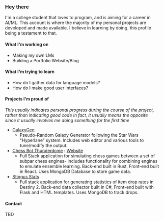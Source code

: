 ### Hey there
I'm a college student that loves to program, and is aiming for a career in AI/ML. This account is where the majority of my personal projects are developed and made available. I believe in learning by doing, this profile being a testament to that. 

#### What I'm working on
 - Making my own LMs
 - Building a Portfolio Website/Blog

#### What I'm trying to learn
 - How do I gather data for language models?
 - How do I make good user interfaces?

#### Projects I'm proud of
_This usually indicates personal progress during the course of the project, rather than indicating good code_
_In fact, it usually means the opposite since it usually involves me doing something for the first time_
  - [GalaxyGen](https://github.com/Bytestorm5/GalaxyGen)
      - Pseudo-Random Galaxy Generator following the Star Wars "Hyperlane" system. Includes web editor and various tools to tune/modify the output.
  - [Chess Bot Thunderdome](https://github.com/Bytestorm5/ChessBot-Thunderdome) : [Website](https://thunderdome.yeruman.dev/)
      - Full Stack application for simulating chess games between a set of subpar chess engines- includes functionality for combining engines to emulate ensemble learning. Back-end built in Rust, Front-end built in React. Uses MongoDB Database to store game data.
  - [Stingus Stats](https://stingus.yeruman.dev/)
      - Full stack application for generating statistics of item drop rates in Destiny 2. Back-end data collector built in C#, Front-end built with Flask and HTML templates. Uses MongoDB to track drops.

#### Contact
TBD
<!--
**Bytestorm5/Bytestorm5** is a ✨ _special_ ✨ repository because its `README.md` (this file) appears on your GitHub profile.

Here are some ideas to get you started:

- 🔭 I’m currently working on ...
- 🌱 I’m currently learning ...
- 👯 I’m looking to collaborate on ...
- 🤔 I’m looking for help with ...
- 💬 Ask me about ...
- 📫 How to reach me: ...
- 😄 Pronouns: ...
- ⚡ Fun fact: ...
-->
